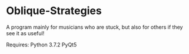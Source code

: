 # Oblique-Strategies
A program mainly for musicians who are stuck, but also for others if they see it as useful! 

Requires:
Python 3.7.2
PyQt5
